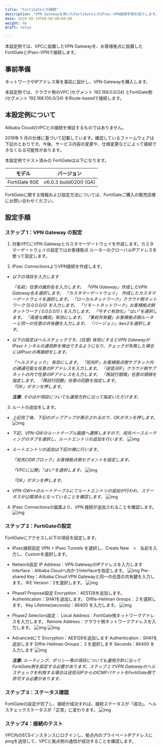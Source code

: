 ```yaml
---
title: "FortiGateとの接続"
description: "VPN Gatewayを用いたFortiGateとのIPsec-VPN接続手順を紹介します。"
date: 2020-09-10T00:00:00+00:00
weight: 40
draft: false

---
```


<!-- descriptionがコンテンツの前に表示されます -->

<!-- コンテンツを書くときはこの下に記載ください -->

本設定例では、VPCに設置したVPN Gatewayを、お客様拠点に設置したFortiGateとIPsec-VPNで接続します。

## 事前準備

ネットワークやIPアドレス等を事前に設計し、VPN Gatewayを購入します。

本設定例では、クラウド側のVPC (セグメント 192.168.0.0/24) とFortiGate側 (セグメント 192.168.100.0/24) をRoute-basedで接続します。

## 本設定例について

Alibaba CloudのVPCとの接続を保証するものではありません。

2019年 5 月の仕様に基づいて記載しています。確認しているファームウェアは下記のとおりです。今後、サービス内容の変更や、仕様変更などによって接続できなくなる可能性があります。

本設定例でテスト済みの FortiGateは以下になります。

| **モデル**    | **バージョン**        |
| ------------- | --------------------- |
| FortiGate 60E | v6.0.3 build0200 (GA) |

FortiGateに関する情報および設定方法については、FortiGateご購入の販売店様にお問い合わせください。

## 設定手順

### ステップ 1：VPN Gateway の設定

1. 対象VPCにVPN Gatewayとカスタマーゲートウェイを作成します。カスタマーゲートウェイの設定ではお客様拠点 ルーターのグローバルIPアドレスを使って設定します。

2. IPsec ConnectionsよりVPN接続を作成します。

- *以下の項目を入力します*

  *「名前」任意の識別名を入力します。*
  *「VPN Gateway」作成したVPN Gateway名を選択します。*
  *「カスタマーゲートウェイ」　作成したカスタマーゲートウェイを選択します。*
  *「ローカルネットワーク」クラウド側ネットワーク (0.0.0.0/0) を入力します。*
  *「リモートネットワーク」お客様拠点側ネットワーク ( 0.0.0.0/0 ) を入力します。*
  *「今すぐ有効化」“はい”を選択します。*
  *「高度な構成」有効にします。*
  *「事前共有鍵」お客様拠点側ルーターと同一の任意の共有鍵を入力します。*
  *「バージョン」ikev2を選択します。*

- *以下の設定はヘルスチェックです。(任意)*
  *有効にするとVPN GatewayがIPsecトンネルの通信断を検出できるようになり、チェックが失敗した場合にはIPsecの再接続をします。*

  *「ヘルスチェック」 有効にします。*
  *「宛先IP」お客様拠点側サブネット内の疎通可能な任意のIPアドレスを入力します。*
  *「送信元IP」クラウド側サブネットの内で任意のIPアドレスを入力します。*
  *「再試行間隔」任意の間隔を指定します。*
  *「再試行回数」任意の回数を指定します。*  
  *「OK」ボタンを押します。*

  ***注意:*** *そのほか項目についても運用方針に沿って指定いただけます。*

3. ルートの追加をします。

- *上記完了後、下記のポップアップが表示されるので、OKボタンを押します。*
  ![img](https://raw.githubusercontent.com/sbcloud/help/master/content/best-practice/network/imgs/cm-001.png)

- *下記、VPN-GWのルートテーブル画面へ遷移しますので、宛先ベースルーティングのタブを選択し、ルートエントリの追加を行います。*
  ![img](https://raw.githubusercontent.com/sbcloud/help/master/content/best-practice/network/imgs/cm-002.png)

- *ルートエントリの追加は下記の様に行います。*

  *「宛先CIDRブロック」お客様拠点側セグメントを設定します。*

  *「VPCに公開」“はい”を選択します。*
  ![img](https://raw.githubusercontent.com/sbcloud/help/master/content/best-practice/network/imgs/cm-003.png)

  *「OK」ボタンを押します。*

- *VPN-GW**のルートテーブルにてルートエントリの追加が行われ、ステータスが公開済みとなっていることを確認します。*
  ![img](https://raw.githubusercontent.com/sbcloud/help/master/content/best-practice/network/imgs/cm-004.png)

4. IPsec Connectionsの画面より、VPN 接続が追加されることを確認します。
    ![img](https://raw.githubusercontent.com/sbcloud/help/master/content/best-practice/network/imgs/cm-005.png)

### ステップ 2：FortiGateの設定

FortiGateにアクセスし以下の項目を設定します。

- IPsec接続設定
VPN > IPsec Tunnels を選択し、Create New　>　名前を入力し、Customを選択します。

- Network設定
IP Address：VPN GatewayのIPアドレスを入力します
Interface：Alibaba Cloudへ向かうInterfaceを指定します。
  ![img](https://raw.githubusercontent.com/sbcloud/help/master/content/best-practice/network/imgs/ft-001.png)
Pre-shared Key：Alibaba Cloud VPN Gatewayと同一の任意の共有鍵を入力します。
IKE Version：2を選択します。
  ![img](https://raw.githubusercontent.com/sbcloud/help/master/content/best-practice/network/imgs/ft-002.png)

- Phase1 Proposal設定
Encryption：AES128を追加します。
Authentication：SHA1を追加します。
Diffie-Hellman Groups：２を選択します。
Key Lifetime(seconds)：86400 を入力します。
  ![img](https://raw.githubusercontent.com/sbcloud/help/master/content/best-practice/network/imgs/ft-003.png)

- Phase2 Selectors設定：
Local Address：FortiGate側ネットワークアドレスを入力します。
Remote Address：クラウド側ネットワークアドレスを入力します。
  ![img](https://raw.githubusercontent.com/sbcloud/help/master/content/best-practice/network/imgs/ft-004.png)
  ![img](https://raw.githubusercontent.com/sbcloud/help/master/content/best-practice/network/imgs/ft-005.png)

- Advancedにて
Encryption：AES128を追加します
Authentication：SHA1を追加します
Diffie-Hellman Groups：２を選択します
Seconds：86400 を入力します
  ![img](https://raw.githubusercontent.com/sbcloud/help/master/content/best-practice/network/imgs/ft-005.png)

  ***注意:*** *ルーティング、ポリシー等の項目についても運用方針に沿ってFortiGate側を設定する必要があります。ステップ１でVPN Gatewayのヘルスチェックを利用する場合は送信元IPからのICMPパケットをFortiGate側で許可する必要があります。*

### ステップ 3：ステータス確認

FortiGateの設定が完了し、接続が成功すれば、接続ステータスが「成功」、ヘルスチェックステータスが「正常」に変わります。
  ![img](https://raw.githubusercontent.com/sbcloud/help/master/content/best-practice/network/imgs/cm-006.png)

### ステップ4：接続のテスト

VPC内のECSインスタンスにログインし、拠点内のプライベートIPアドレスにpingを送信して、VPCと拠点側の通信が成功することを確認します。